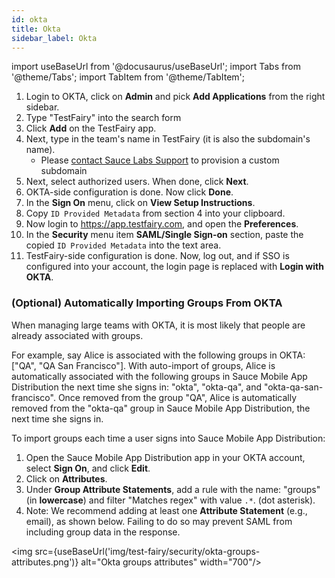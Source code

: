 ```yaml
---
id: okta
title: Okta
sidebar_label: Okta 
---
```


import useBaseUrl from '@docusaurus/useBaseUrl';
import Tabs from '@theme/Tabs';
import TabItem from '@theme/TabItem';

1. Login to OKTA, click on **Admin** and pick **Add Applications** from the right sidebar.
1. Type "TestFairy" into the search form
1. Click **Add** on the TestFairy app.
1. Next, type in the team's name in TestFairy (it is also the subdomain's name).
    - Please [contact Sauce Labs Support](https://support.saucelabs.com/s/submit-a-request?language=en_US) to provision a custom subdomain 
1. Next, select authorized users. When done, click **Next**.
1. OKTA-side configuration is done. Now click **Done**.
1. In the **Sign On** menu, click on **View Setup Instructions**.
1. Copy `ID Provided Metadata` from section 4 into your clipboard.
1. Now login to https://app.testfairy.com, and open the **Preferences**.
1. In the **Security** menu item **SAML/Single Sign-on** section, paste the copied `ID Provided Metadata` into the text area.
1. TestFairy-side configuration is done.
   Now, log out, and if SSO is configured into your account, the login page is replaced with **Login with OKTA**.

### (Optional) Automatically Importing Groups From OKTA

When managing large teams with OKTA, it is most likely that people are already associated with groups.

For example, say Alice is associated with the following groups in OKTA: ["QA", "QA San Francisco"]. With auto-import of groups, Alice is automatically associated with the following groups in Sauce Mobile App Distribution the next time she signs in: "okta", "okta-qa", and "okta-qa-san-francisco". Once removed from the group "QA", Alice is automatically removed from the "okta-qa" group in Sauce Mobile App Distribution, the next time she signs in.

To import groups each time a user signs into Sauce Mobile App Distribution:

1. Open the Sauce Mobile App Distribution app in your OKTA account, select **Sign On**, and click **Edit**.
1. Click on **Attributes**.
1. Under **Group Attribute Statements**, add a rule with the name: "groups" (in **lowercase**) and filter "Matches regex" with value `.*`. (dot asterisk).
1. Note: We recommend adding at least one **Attribute Statement** (e.g., email), as shown below. Failing to do so may prevent SAML from including group data in the response. 

<img src={useBaseUrl('img/test-fairy/security/okta-groups-attributes.png')} alt="Okta groups attributes" width="700"/>
